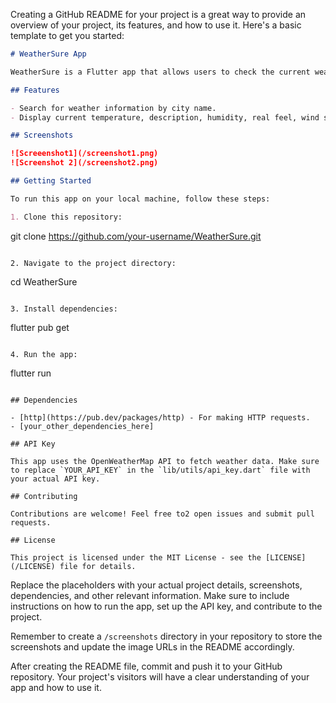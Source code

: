 Creating a GitHub README for your project is a great way to provide an overview of your project, its features, and how to use it. Here's a basic template to get you started:

```markdown
# WeatherSure App

WeatherSure is a Flutter app that allows users to check the current weather conditions of a specific city.

## Features

- Search for weather information by city name.
- Display current temperature, description, humidity, real feel, wind speed, and visibility.

## Screenshots

![Screeenshot1](/screenshot1.png)
![Screenshot 2](/screenshot2.png)

## Getting Started

To run this app on your local machine, follow these steps:

1. Clone this repository:
   ```
   git clone https://github.com/your-username/WeatherSure.git
   ```

2. Navigate to the project directory:
   ```
   cd WeatherSure
   ```

3. Install dependencies:
   ```
   flutter pub get
   ```

4. Run the app:
   ```
   flutter run
   ```

## Dependencies

- [http](https://pub.dev/packages/http) - For making HTTP requests.
- [your_other_dependencies_here]

## API Key

This app uses the OpenWeatherMap API to fetch weather data. Make sure to replace `YOUR_API_KEY` in the `lib/utils/api_key.dart` file with your actual API key.

## Contributing

Contributions are welcome! Feel free to2 open issues and submit pull requests.

## License

This project is licensed under the MIT License - see the [LICENSE](/LICENSE) file for details.
```

Replace the placeholders with your actual project details, screenshots, dependencies, and other relevant information. Make sure to include instructions on how to run the app, set up the API key, and contribute to the project.

Remember to create a `/screenshots` directory in your repository to store the screenshots and update the image URLs in the README accordingly.

After creating the README file, commit and push it to your GitHub repository. Your project's visitors will have a clear understanding of your app and how to use it.
